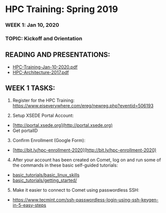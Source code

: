 # HPC Training:  Spring 2019
### WEEK 1: Jan 10, 2020
### TOPIC:  Kickoff and Orientation

## READING AND PRESENTATIONS:
* [HPC-Training-Jan-10-2020.pdf](./HPC-Students-Kickoff-Mtg-01-18-2019.pdf)
* [HPC-Architecture-2017.pdf](./HPC-Architecture-2017.pdf)

## WEEK 1 TASKS:
1. Register for the HPC Training:
https://www.eiseverywhere.com/ereg/newreg.php?eventid=506193


2. Setup XSEDE Portal Account:
* [http://portal.xsede.org](http://portal.xsede.org)
* Get portalID


3. Confirm Enrollment (Google Form):
* [http://bit.ly/hpc-enrollment-2020](http://bit.ly/hpc-enrollment-2020)


4. After your account has been created on Comet, log on and run some of the commands in these basic self-guided tutorials:
* [basic_tutorials/basic_linux_skills](./basic_tutorials/basic_linux_skills)
* [basic_tutorials/getting_started/](./basic_tutorials/getting_started/)


5. Make it easier to connect to Comet using passwordless SSH:   
* https://www.tecmint.com/ssh-passwordless-login-using-ssh-keygen-in-5-easy-steps

